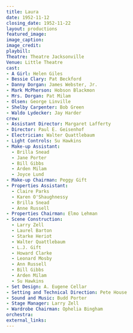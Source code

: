 ```yaml
---
title: Laura
date: 1952-11-12
closing_date: 1952-11-22
layout: productions
featured_image:
image_caption:
image_credit:
playbill:
Theatre: Theatre Jacksonville
Venue: Little Theatre
cast:
- A Girl: Helen Giles
- Bessie Clary: Pat Beckford
- Danny Dorgan: James Webster, Jr.
- Mark McPherson: Hobson Blackmon
- Mrs. Dorgan: Pat Milam
- Olsen: George Linville
- Shelby Carpenter: Bob Green
- Waldo Lydecker: Jay Harder
crew:
- Assistant Director: Margaret Lafferty
- Director: Paul E. Geisenhof
- Electrician: Walter Quattlebaum
- Light Controls: Su Hawkins
- Make-up Assistant:
  - Brilla Snead
  - Jane Porter
  - Bill Gibbs
  - Arden Milam
  - Joyce Lund
- Make-up Chairman: Peggy Gift
- Properties Assistant:
  - Claire Parks
  - Karen O'Shaughnessy
  - Brilla Snead
  - Anne Russell
- Properties Chairman: Elmo Lehman
- Scene Construction:
  - Larry Zell
  - Laurel Barton
  - Starke Heriot
  - Walter Quattlebaum
  - L.J. Gift
  - Howard Clarke
  - Leonard Mosby
  - Ann Russell
  - Bill Gibbs
  - Arden Milam
  - Su Hawkins
- Set Design: A. Eugene Cellar
- Setting and Technical Direction: Pete House
- Sound and Music: Budd Porter
- Stage Manager: Larry Zell
- Wardrobe Chairman: Ophelia Bingham
orchestra:
external_links:
---
```


